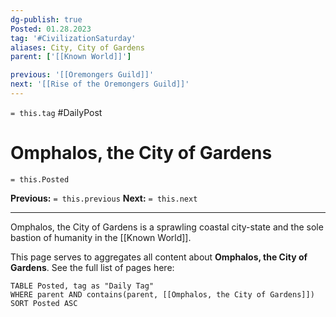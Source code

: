 ```yaml
---
dg-publish: true
Posted: 01.28.2023
tag: '#CivilizationSaturday'
aliases: City, City of Gardens
parent: ['[[Known World]]']

previous: '[[Oremongers Guild]]'
next: '[[Rise of the Oremongers Guild]]'
---
```

`= this.tag` #DailyPost
# Omphalos, the City of Gardens
`= this.Posted`

**Previous:** `= this.previous`
**Next:** `= this.next`

---

Omphalos, the City of Gardens is a sprawling coastal city-state and the sole bastion of humanity in the [[Known World]].

This page serves to aggregates all content about **Omphalos, the City of Gardens**. See the full list of pages here:
```dataview
TABLE Posted, tag as "Daily Tag"
WHERE parent AND contains(parent, [[Omphalos, the City of Gardens]])
SORT Posted ASC
```
